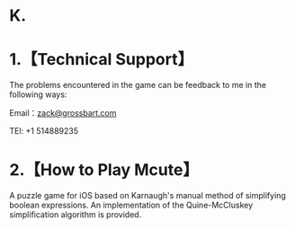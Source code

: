 # K.
# 1.【Technical Support】

The problems encountered in the game can be feedback to me in the following ways:

Email：zack@grossbart.com

TEl: +1 514889235



# 2.【How to Play Mcute】
A puzzle game for iOS based on Karnaugh's manual method of simplifying boolean expressions.
An implementation of the Quine-McCluskey simplification algorithm is provided.


